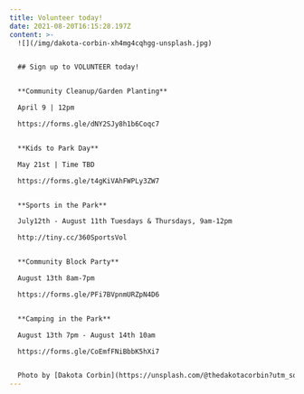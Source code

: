 ```yaml
---
title: Volunteer today!
date: 2021-08-20T16:15:28.197Z
content: >-
  ![](/img/dakota-corbin-xh4mg4cqhgg-unsplash.jpg)


  ## Sign up to VOLUNTEER today! 


  **Community Cleanup/Garden Planting**

  April 9 | 12pm

  https://forms.gle/dNY2SJy8h1b6Coqc7


  **Kids to Park Day**

  May 21st | Time TBD

  https://forms.gle/t4gKiVAhFWPLy3ZW7


  **Sports in the Park**

  July12th - August 11th Tuesdays & Thursdays, 9am-12pm

  http://tiny.cc/360SportsVol


  **Community Block Party** 

  August 13th 8am-7pm

  https://forms.gle/PFi7BVpnmURZpN4D6


  **Camping in the Park** 

  August 13th 7pm - August 14th 10am

  https://forms.gle/CoEmfFNiBbbK5hXi7


  Photo by [Dakota Corbin](https://unsplash.com/@thedakotacorbin?utm_source=unsplash&utm_medium=referral&utm_content=creditCopyText) on [Unsplash](https://unsplash.com/s/photos/volunteer?utm_source=unsplash&utm_medium=referral&utm_content=creditCopyText)
---
```

